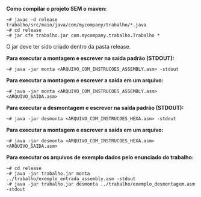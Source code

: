 **Como compilar o projeto SEM o maven:**

    ~# javac -d release trabalho/src/main/java/com/mycompany/trabalho/*.java
    ~# cd release
    ~# jar cfe trabalho.jar com.mycompany.trabalho.Trabalho *

O jar deve ter sido criado dentro da pasta release.  

**Para executar a montagem e escrever na saída padrão (STDOUT):**

    ~# java -jar monta <ARQUIVO_COM_INSTRUCOES_ASSEMBLY.asm> -stdout

**Para executar a montagem e escrever a saída em um arquivo:**

    ~# java -jar monta <ARQUIVO_COM_INSTRUCOES_ASSEMBLY.asm> <ARQUIVO_SAIDA.asm>

**Para executar a desmontagem e escrever na saída padrão (STDOUT):**

    ~# java -jar desmonta <ARQUIVO_COM_INSTRUCOES_HEXA.asm> -stdout  

**Para executar a montagem e escrever a saída em um arquivo:**

    ~# java -jar desmonta <ARQUIVO_COM_INSTRUCOES_HEXA.asm> <ARQUIVO_SAIDA.asm>


**Para executar os arquivos de exemplo dados pelo enunciado do trabalho:**

    ~# cd release
    ~# java -jar trabalho.jar monta ../trabalho/exemplo_entrada_assembly.asm -stdout
    ~# java -jar trabalho.jar desmonta ../trabalho/exemplo_desmontagem.asm -stdout



